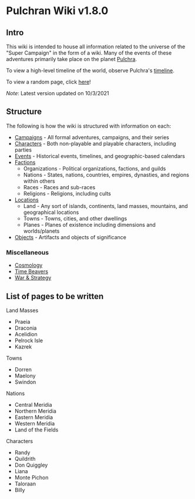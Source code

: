 # Pulchran Wiki v1.8.0

## Intro

This wiki is intended to house all information related to the universe of the "Super Campaign" in the form of a wiki. Many of the events of these adventures primarily take place on the planet [Pulchra](Locations/Planes/pulchra.md).

To view a high-level timeline of the world, observe Pulchra's [timeline](Events/timeline.md).

To view a random page, click [here](https://flooger25.github.io/DnD_Wiki/random)!

*Note*: Latest version updated on 10/3/2021

## Structure

The following is how the wiki is structured with information on each:

- [Campaigns](Campaigns/campaigns.md) - All formal adventures, campaigns, and their series
- [Characters](Characters/characters.md) - Both non-playable and playable characters, including parties
- [Events](Events/events.md) - Historical events, timelines, and geographic-based calendars
- [Factions](Factions/factions.md)
  - Organizations - Political organizations, factions, and guilds
  - Nations - States, nations, countries, empires, dynasties, and regions within others
  - Races - Races and sub-races
  - Religions - Religions, including cults
- [Locations](Locations/locations.md)
  - Land - Any sort of islands, continents, land masses, mountains, and geographical locations
  - Towns - Towns, cities, and other dwellings
  - Planes - Planes of existence including dimensions and worlds/planets
- [Objects](Objects/objects.md) - Artifacts and objects of significance

### Miscellaneous

- [Cosmology](Locations/Planes/cosmology.md)
- [Time Beavers](Locations/Planes/time_beavers.md)
- [War & Strategy](Events/war.md)

## List of pages to be written

Land Masses

- Praeia
- Draconia
- Acelidion
- Pelrock Isle
- Kazrek

Towns

- Dorren
- Maelony
- Swindon

Nations

- Central Meridia
- Northern Meridia
- Eastern Meridia
- Western Meridia
- Land of the Fields

Characters

- Randy
- Quildrith
- Don Quiggley
- Liana
- Monte Pichon
- Taloraan
- Billy
